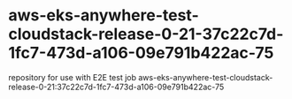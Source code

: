 # aws-eks-anywhere-test-cloudstack-release-0-21-37c22c7d-1fc7-473d-a106-09e791b422ac-75
repository for use with E2E test job aws-eks-anywhere-test-cloudstack-release-0-21:37c22c7d-1fc7-473d-a106-09e791b422ac-75

